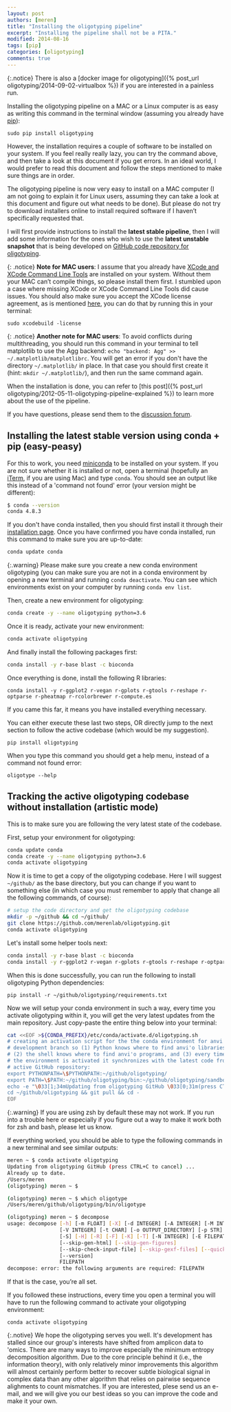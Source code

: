 ```yaml
---
layout: post
authors: [meren]
title: "Installing the oligotyping pipeline"
excerpt: "Installing the pipeline shall not be a PITA."
modified: 2014-08-16
tags: [pip]
categories: [oligotyping]
comments: true
---
```



{:.notice}
There is also a [docker image for oligotyping]({% post_url oligotyping/2014-09-02-virtualbox %}) if you are interested in a painless run.

Installing the oligotyping pipeline on a MAC or a Linux computer is as easy as writing this command in the terminal window (assuming you already have [pip](https://pypi.python.org/pypi/pip)):

    sudo pip install oligotyping

However, the installation requires a couple of software to be installed on your system. If you feel really really lazy, you can try the command above, and then take a look at this document if you get errors. In an ideal world, I would prefer to read this document and follow the steps mentioned to make sure things are in order.

The oligotyping pipeline is now very easy to install on a MAC computer (I am not going to explain it for Linux users, assuming they can take a look at this document and figure out what needs to be done). But please do not try to download installers online to install required software if I haven’t specifically requested that.

I will first provide instructions to install the **latest stable pipeline**, then I will add some information for the ones who wish to use the **latest unstable snapshot** that is being developed on [GitHub code repository for oligotyping](https://github.com/meren/oligotyping).

{: .notice}
**Note for MAC users**: I assume that you already have [XCode and XCode Command Line Tools](https://developer.apple.com/xcode/downloads/) are installed on your system. Without them your MAC can’t compile things, so please install them first. I stumbled upon a case where missing XCode or XCode Command Line Tools did cause issues. You should also make sure you accept the XCode license agreement, as is mentioned [here](http://apple.stackexchange.com/questions/175069/how-to-accept-xcode-license/), you can do that by running this in your terminal:
    
    sudo xcodebuild -license

{: .notice}
**Another note for MAC users**: To avoid conflicts during multithreading, you should run this command in your terminal to tell matplotlib to use the Agg backend: ```echo "backend: Agg" >> ~/.matplotlib/matplotlibrc```. You will get an error if you don't have the directory ```~/.matplotlib/``` in place. In that case you should first create it (hint: ```mkdir ~/.matplotlib/```), and then run the same command again.

When the installation is done, you can refer to [this post]({% post_url oligotyping/2012-05-11-oligotyping-pipeline-explained %}) to learn more about the use of the pipeline.

If you have questions, please send them to the [discussion forum](https://groups.google.com/forum/#!forum/oligotyping).


## Installing the latest stable version using conda + pip (easy-peasy)

For this to work, you need [miniconda](https://docs.conda.io/en/latest/miniconda.html) to be installed on your system. If you are not sure whether it is installed or not, open a terminal (hopefully an [iTerm](https://www.iterm2.com/), if you are using Mac) and type `conda`. You should see an output like this instead of a 'command not found' error (your version might be different):

```bash
$ conda --version
conda 4.8.3
```

If you don't have conda installed, then you should first install it through their [installation page](https://docs.conda.io/en/latest/miniconda.html). Once you have confirmed you have conda installed, run this command to make sure you are up-to-date:

``` bash
conda update conda
```

{:.warning}
Please make sure you create a new conda environment oligotyping (you can make sure you are not in a conda environment by opening a new terminal and running `conda deactivate`. You can see which environments exist on your computer by running `conda env list`.

Then, create a new environment for oligotyping:

``` bash
conda create -y --name oligotyping python=3.6
```

Once it is ready, activate your new environment:

``` bash
conda activate oligotyping
```

And finally install the following packages first:

``` bash
conda install -y r-base blast -c bioconda
```

Once everything is done, install the following R libraries:

```
conda install -y r-ggplot2 r-vegan r-gplots r-gtools r-reshape r-optparse r-pheatmap r-rcolorbrewer r-compute.es
```

If you came this far, it means you have installed everything necessary.

You can either execute these last two steps, OR directly jump to the next section to follow the active codebase (which would be my suggestion).

```
pip install oligotyping
```

When you type this command you should get a help menu, instead of a command not found error:

    oligotype --help


## Tracking the active oligotyping codebase without installation (artistic mode)

This is to make sure you are following the very latest state of the codebase.

First, setup your environment for oligotyping:

``` bash
conda update conda
conda create -y --name oligotyping python=3.6
conda activate oligotyping
```

Now it is time to get a copy of the oligotyping codebase. Here I will suggest `~/github/` as the base directory, but you can change if you want to something else (in which case you must remember to apply that change all the following commands, of course):

``` bash
# setup the code directory and get the oligotyping codebase
mkdir -p ~/github && cd ~/github/
git clone https://github.com/merenlab/oligotyping.git
conda activate oligotyping
```

Let's install some helper tools next:

``` bash
conda install -y r-base blast -c bioconda
conda install -y r-ggplot2 r-vegan r-gplots r-gtools r-reshape r-optparse r-pheatmap r-rcolorbrewer r-compute.es -c conda-forge
```

When this is done successfully, you can run the following to install oligotyping Python dependencies:

```
pip install -r ~/github/oligotyping/requirements.txt
```

Now we will setup your conda environment in such a way, every time you activate oligotyping within it, you will get the very latest updates from the main repository. Just copy-paste the entire thing below into your terminal:


```bash
cat <<EOF >${CONDA_PREFIX}/etc/conda/activate.d/oligotyping.sh
# creating an activation script for the the conda environment for anvi'o
# development branch so (1) Python knows where to find anvi'o libraries,
# (2) the shell knows where to find anvi'o programs, and (3) every time
# the environment is activated it synchronizes with the latest code from
# active GitHub repository:
export PYTHONPATH=\$PYTHONPATH:~/github/oligotyping/
export PATH=\$PATH:~/github/oligotyping/bin:~/github/oligotyping/sandbox
echo -e "\033[1;34mUpdating from oligotyping GitHub \033[0;31m(press CTRL+C to cancel)\033[0m ..."
cd ~/github/oligotyping && git pull && cd -
EOF
```

{:.warning}
If you are using zsh by default these may not work. If you run into a trouble here or especially if you figure out a way to make it work both for zsh and bash, please let us know.

If everything worked, you should be able to type the following commands in a new terminal and see similar outputs:

```bash
meren ~ $ conda activate oligotyping
Updating from oligotyping GitHub (press CTRL+C to cancel) ...
Already up to date.
/Users/meren
(oligotyping) meren ~ $

(oligotyping) meren ~ $ which oligotype
/Users/meren/github/oligotyping/bin/oligotype

(oligotyping) meren ~ $ decompose
usage: decompose [-h] [-m FLOAT] [-X] [-d INTEGER] [-A INTEGER] [-M INTEGER]
                 [-V INTEGER] [-t CHAR] [-o OUTPUT_DIRECTORY] [-p STR] [-g]
                 [-S] [-H] [-R] [-F] [-K] [-T] [-N INTEGER] [-E FILEPATH]
                 [--skip-gen-html] [--skip-gen-figures]
                 [--skip-check-input-file] [--skip-gexf-files] [--quick]
                 [--version]
                 FILEPATH
decompose: error: the following arguments are required: FILEPATH
```

If that is the case, you’re all set.

If you followed these instructions, every time you open a terminal you will have to run the following command to activate your oligotyping environment:

```
conda activate oligotyping
```

{:.notive}
We hope the oligotyping serves you well. It's development has stalled since our group's interests have shifted from amplicon data to 'omics. There are many ways to improve especially the minimum entropy decomposition algorithm. Due to the core principle behind it (i.e., the information theory), with only relatively minor improvements this algorithm will almost certainly perform better to recover subtle biological signal in complex data than any other algorithm that relies on pairwise sequence alighments to count mismatches. If you are interested, plese send us an e-mail, and we will give you our best ideas so you can improve the code and make it your own.